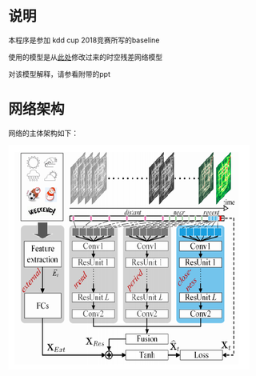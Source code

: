 # 说明
本程序是参加 kdd cup 2018竞赛所写的baseline

使用的模型是从[此处](https://github.com/lucktroy/DeepST)修改过来的时空残差网络模型 

对该模型解释，请参看附带的ppt

# 网络架构
网络的主体架构如下：
 
      
![image](https://github.com/isthegoal/kdd_cup_2018_deepst_baseline/blob/master/images/image33.png)


